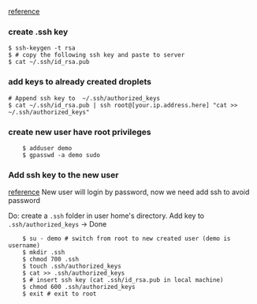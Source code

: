 [reference](https://www.digitalocean.com/community/tutorials/how-to-use-ssh-keys-with-digitalocean-droplets)

### create .ssh key

```
$ ssh-keygen -t rsa
$ # copy the following ssh key and paste to server
$ cat ~/.ssh/id_rsa.pub
```

### add keys to already created droplets

```
# Append ssh key to  ~/.ssh/authorized_keys
$ cat ~/.ssh/id_rsa.pub | ssh root@[your.ip.address.here] "cat >> ~/.ssh/authorized_keys"
```

### create new user have root privileges

```
    $ adduser demo
    $ gpasswd -a demo sudo
```

### Add ssh key to the new user
[reference](https://www.digitalocean.com/community/tutorials/initial-server-setup-with-ubuntu-14-04)
New user will login by password, now we need add ssh to avoid password

Do: create a `.ssh` folder in user home's directory. Add key to `.ssh/authorized_keys` -> Done

```
    $ su - demo # switch from root to new created user (demo is username)
    $ mkdir .ssh
    $ chmod 700 .ssh
    $ touch .ssh/authorized_keys
    $ cat >> .ssh/authorized_keys
    $ # insert ssh key (cat .ssh/id_rsa.pub in local machine)
    $ chmod 600 .ssh/authorized_keys
    $ exit # exit to root
```